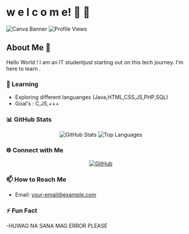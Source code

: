 
# w e l c o m e! 👋 🌱

![Canva Banner](https://github.com/droid-dreaith/droid-dreaith/blob/main/banner%20(1).png)
![Profile Views](https://komarev.com/ghpvc/?username=droid-dreaith)

## About Me 🌟
Hello World ! I am an IT studentjust starting out on this tech journey. I'm  here to learn .

### 🌱 Learning
- Exploring different languanges (Java,HTML,CSS,JS,PHP,SQL)
- Goal's : C,JS,+++

### 📊 GitHub Stats
<div align="center">
    <img src="https://github-readme-stats.vercel.app/api?username=droid-dreaith&show_icons=true&theme=tokyonight" alt="GitHub Stats" />
    <img src="https://github-readme-stats.vercel.app/api/top-langs/?username=droid-dreaith&layout=compact&theme=tokyonight" alt="Top Languages" />
</div>

### 🌐 Connect with Me
<div align="center">
    <a href="https://github.com/droid-dreaith">
        <img src="https://img.icons8.com/ios/50/github.png" alt="GitHub" />
    </a>
</div>

### 📫 How to Reach Me
- Email: [your-email@example.com](mailto:your-email@example.com)
  

### ⚡ Fun Fact
-HUWAG NA SANA MAG ERROR PLEASE
